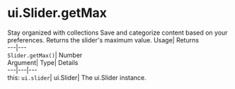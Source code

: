  
#  ui.Slider.getMax 
Stay organized with collections  Save and categorize content based on your preferences. 
Returns the slider's maximum value. Usage| Returns  
---|---  
`Slider.getMax()`| Number  
Argument| Type| Details  
---|---|---  
this: `ui.slider`| ui.Slider| The ui.Slider instance.  
